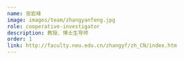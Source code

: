 ```yaml
---
name: 张岩峰
image: images/team/zhangyanfeng.jpg
role: cooperative-investigator
description: 教授、博士生导师
order: 1
link: http://faculty.neu.edu.cn/zhangyf/zh_CN/index.htm
---
```

